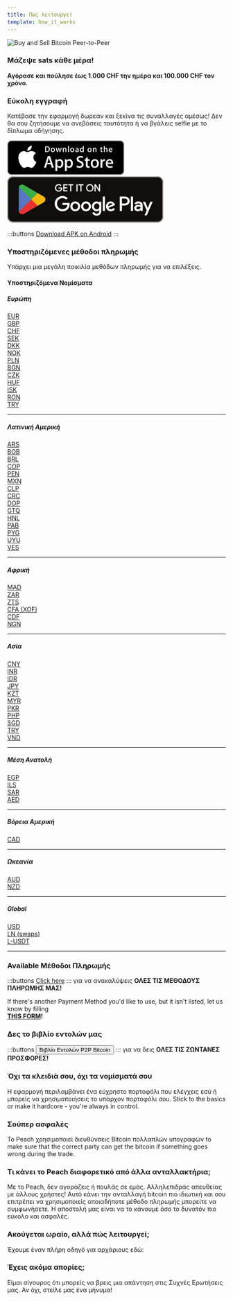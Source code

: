```yaml
---
title: Πώς λειτουργεί
template: how_it_works
---
```


<!--[teaser]-->

![Buy and Sell Bitcoin Peer-to-Peer](/img/how-it-works/buy-and-sell-bitcoin-peer-to-peer.png)

### Μάζεψε sats <span>κάθε μέρα</span>!

**Αγόρασε και πούλησε έως 1.000 CHF την ημέρα και 100.000 CHF τον χρόνο.**

<!--[easy_registration]-->

### Εύκολη εγγραφή

Κατέβασε την εφαρμογή δωρεάν και ξεκίνα τις συναλλαγές αμέσως! Δεν θα σου ζητήσουμε να ανεβάσεις ταυτότητα ή να βγάλεις selfie με το δίπλωμα οδήγησης.

<div class="custom-section_357">
  <div class="md:flex items-end">
    <a href="https://testflight.apple.com/join/wfSPFEWG"><img class="h-180px md:h-90px" src="/img/home/download-on-the-app-store.svg" alt="Download Peach Bitcoin app on the App Store without KYC verification"></a>
    <a class="md:ml-4" href="https://play.google.com/store/apps/details?id=com.peachbitcoin.peach.mainnet"><img class="h-180px md:h-90px" src="/img/home/get-it-on-google-play.svg" alt="Get Peach Bitcoin app on Google Play store without ID verification"></a>
  </div>

:::buttons
[Download APK on Android](/apk/)
:::

</div>

<!--[payment_methods]-->

### Υποστηριζόμενες μέθοδοι πληρωμής

Υπάρχει μια μεγάλη ποικιλία μεθόδων πληρωμής για να επιλέξεις.<br>

#### Υποστηριζόμενα Νομίσματα

##### Ευρώπη

<div class="payment-grid_894">
    <div class="payment-grid-item_523">
        <a href="/el/faq/Buy-&-Sell-Bitcoin-using-eur-in-2024/">
            <i class="fas fa-euro-sign"></i>
            EUR
        </a>
    </div>
    <div class="payment-grid-item_523">
        <a href="/el/faq/Buy-&-Sell-Bitcoin-using-gbp-in-2024/">
            <i class="fas fa-pound-sign"></i>
            GBP
        </a>
    </div>
    <div class="payment-grid-item_523">
        <a href="/el/faq/Buy-&-Sell-Bitcoin-using-chf-in-2024/">
            <i class="fas fa-dollar-sign"></i>
            CHF
        </a>
    </div>
    <div class="payment-grid-item_523">
        <a href="/el/faq/Buy-&-Sell-Bitcoin-using-sek-in-2024/">
            <i class="fas fa-coins"></i>
            SEK
        </a>
    </div>
    <div class="payment-grid-item_523">
        <a href="/el/faq/Buy-&-Sell-Bitcoin-using-dkk-in-2024/">
            <i class="fas fa-coins"></i>
            DKK
        </a>
    </div>
    <div class="payment-grid-item_523">
        <a href="/el/faq/Buy-&-Sell-Bitcoin-using-nok-in-2024/">
            <i class="fas fa-coins"></i>
            NOK
        </a>
    </div>
    <div class="payment-grid-item_523">
        <a href="/el/faq/Buy-&-Sell-Bitcoin-using-pln-in-2024/">
            <i class="fas fa-coins"></i>
            PLN
        </a>
    </div>
    <div class="payment-grid-item_523">
        <a href="/el/faq/Buy-&-Sell-Bitcoin-using-bgn-in-2024/">
            <i class="fas fa-coins"></i>
            BGN
        </a>
    </div>
    <div class="payment-grid-item_523">
        <a href="/el/faq/Buy-&-Sell-Bitcoin-using-czk-in-2024/">
            <i class="fas fa-coins"></i>
            CZK
        </a>
    </div>
    <div class="payment-grid-item_523">
        <a href="/el/faq/Buy-&-Sell-Bitcoin-using-huf-in-2024/">
            <i class="fas fa-coins"></i>
            HUF
        </a>
    </div>
    <div class="payment-grid-item_523">
        <a href="/el/faq/Buy-&-Sell-Bitcoin-using-isk-in-2024/">
            <i class="fas fa-coins"></i>
            ISK
        </a>
    </div>
    <div class="payment-grid-item_523">
        <a href="/el/faq/Buy-&-Sell-Bitcoin-using-ron-in-2024/">
            <i class="fas fa-coins"></i>
            RON
        </a>
    </div>
    <div class="payment-grid-item_523">
        <a href="/el/faq/Buy-&-Sell-Bitcoin-using-try-in-2024/">
            <i class="fas fa-lira-sign"></i>
            TRY
        </a>
    </div>
</div>

---

##### Λατινική Αμερική

<div class="payment-grid_894">
    <div class="payment-grid-item_523">
        <a href="/el/faq/Buy-&-Sell-Bitcoin-using-ars-in-2024/">
            <i class="fas fa-dollar-sign"></i>
            ARS
        </a>
    </div>
    <div class="payment-grid-item_523">
        <a href="/el/faq/Buy-&-Sell-Bitcoin-using-bob-in-2024/">
            <i class="fas fa-dollar-sign"></i>
            BOB
        </a>
    </div>
    <div class="payment-grid-item_523">
        <a href="/el/faq/Buy-&-Sell-Bitcoin-using-brl-in-2024/">
            <i class="fas fa-dollar-sign"></i>
            BRL
        </a>
    </div>
    <div class="payment-grid-item_523">
        <a href="/el/faq/Buy-&-Sell-Bitcoin-using-cop-in-2024/">
            <i class="fas fa-dollar-sign"></i>
            COP
        </a>
    </div>
    <div class="payment-grid-item_523">
        <a href="/el/faq/Buy-&-Sell-Bitcoin-using-pen-in-2024/">
            <i class="fas fa-dollar-sign"></i>
            PEN
        </a>
    </div>
    <div class="payment-grid-item_523">
        <a href="/el/faq/Buy-&-Sell-Bitcoin-using-mxn-in-2024/">
            <i class="fas fa-dollar-sign"></i>
            MXN
        </a>
    </div>
    <div class="payment-grid-item_523">
        <a href="/el/faq/Buy-&-Sell-Bitcoin-using-clp-in-2024/">
            <i class="fas fa-dollar-sign"></i>
            CLP
        </a>
    </div>
    <div class="payment-grid-item_523">
        <a href="/el/faq/Buy-&-Sell-Bitcoin-using-crc-in-2024/">
            <i class="fas fa-dollar-sign"></i>
            CRC
        </a>
    </div>
    <div class="payment-grid-item_523">
        <a href="/el/faq/Buy-&-Sell-Bitcoin-using-dop-in-2024/">
            <i class="fas fa-dollar-sign"></i>
            DOP
        </a>
    </div>
    <div class="payment-grid-item_523">
        <a href="/el/faq/Buy-&-Sell-Bitcoin-using-gtq-in-2024/">
            <i class="fas fa-dollar-sign"></i>
            GTQ
        </a>
    </div>
    <div class="payment-grid-item_523">
        <a href="/el/faq/Buy-&-Sell-Bitcoin-using-hnl-in-2024/">
            <i class="fas fa-dollar-sign"></i>
            HNL
        </a>
    </div>
    <div class="payment-grid-item_523">
        <a href="/el/faq/Buy-&-Sell-Bitcoin-using-pab-in-2024/">
            <i class="fas fa-dollar-sign"></i>
            PAB
        </a>
    </div>
    <div class="payment-grid-item_523">
        <a href="/el/faq/Buy-&-Sell-Bitcoin-using-pyg-in-2024/">
            <i class="fas fa-dollar-sign"></i>
            PYG
        </a>
    </div>
    <div class="payment-grid-item_523">
        <a href="/el/faq/Buy-&-Sell-Bitcoin-using-uyu-in-2024/">
            <i class="fas fa-dollar-sign"></i>
            UYU
        </a>
    </div>
    <div class="payment-grid-item_523">
        <a href="/el/faq/Buy-&-Sell-Bitcoin-using-ves-in-2024/">
            <i class="fas fa-dollar-sign"></i>
            VES
        </a>
    </div>
</div>

---

##### Αφρική

<div class="payment-grid_894">
    <div class="payment-grid-item_523">
        <a href="/el/faq/Buy-&-Sell-Bitcoin-using-mad-in-2024/">
            <i class="fas fa-dollar-sign"></i>
            MAD
        </a>
    </div>
    <div class="payment-grid-item_523">
        <a href="/el/faq/Buy-&-Sell-Bitcoin-using-zar-in-2024/">
            <i class="fas fa-dollar-sign"></i>
            ZAR
        </a>
    </div>
    <div class="payment-grid-item_523">
        <a href="/el/faq/Buy-&-Sell-Bitcoin-using-zts-in-2024/">
            <i class="fas fa-dollar-sign"></i>
            ZTS
        </a>
    </div>
    <div class="payment-grid-item_523">
        <a href="/el/faq/Buy-&-Sell-Bitcoin-using-cfa-xof-in-2024/">
            <i class="fas fa-coins"></i>
            CFA (XOF)
        </a>
    </div>
    <div class="payment-grid-item_523">
        <a href="/el/faq/Buy-&-Sell-Bitcoin-using-cdf-in-2024/">
            <i class="fas fa-coins"></i>
            CDF
        </a>
    </div>
    <div class="payment-grid-item_523">
        <a href="/el/faq/Buy-&-Sell-Bitcoin-using-ngn-in-2024/">
            <i class="fas fa-coins"></i>
            NGN
        </a>
    </div>
</div>

---

##### Ασία

<div class="payment-grid_894">
    <div class="payment-grid-item_523">
        <a href="/el/faq/Buy-&-Sell-Bitcoin-using-cny-in-2024/">
            <i class="fas fa-coins"></i>
            CNY
        </a>
    </div>
    <div class="payment-grid-item_523">
        <a href="/el/faq/Buy-&-Sell-Bitcoin-using-inr-in-2024/">
            <i class="fas fa-coins"></i>
            INR
        </a>
    </div>
    <div class="payment-grid-item_523">
        <a href="/el/faq/Buy-&-Sell-Bitcoin-using-idr-in-2024/">
            <i class="fas fa-coins"></i>
            IDR
        </a>
    </div>
    <div class="payment-grid-item_523">
        <a href="/el/faq/Buy-&-Sell-Bitcoin-using-jpy-in-2024/">
            <i class="fas fa-coins"></i>
            JPY
        </a>
    </div>
    <div class="payment-grid-item_523">
        <a href="/el/faq/Buy-&-Sell-Bitcoin-using-kzt-in-2024/">
            <i class="fas fa-coins"></i>
            KZT
        </a>
    </div>
    <div class="payment-grid-item_523">
        <a href="/el/faq/Buy-&-Sell-Bitcoin-using-myr-in-2024/">
            <i class="fas fa-coins"></i>
            MYR
        </a>
    </div>
    <div class="payment-grid-item_523">
        <a href="/el/faq/Buy-&-Sell-Bitcoin-using-pkr-in-2024/">
            <i class="fas fa-coins"></i>
            PKR
        </a>
    </div>
    <div class="payment-grid-item_523">
        <a href="/el/faq/Buy-&-Sell-Bitcoin-using-php-in-2024/">
            <i class="fas fa-coins"></i>
            PHP
        </a>
    </div>
    <div class="payment-grid-item_523">
        <a href="/el/faq/Buy-&-Sell-Bitcoin-using-sgd-in-2024/">
            <i class="fas fa-coins"></i>
            SGD
        </a>
    </div>
    <div class="payment-grid-item_523">
        <a href="/el/faq/Buy-&-Sell-Bitcoin-using-try-in-2024/">
            <i class="fas fa-coins"></i>
            TRY
        </a>
    </div>
    <div class="payment-grid-item_523">
        <a href="/el/faq/Buy-&-Sell-Bitcoin-using-vnd-in-2024/">
            <i class="fas fa-coins"></i>
            VND
        </a>
    </div>
</div>

---

##### Μέση Ανατολή

<div class="payment-grid_894">
    <div class="payment-grid-item_523">
        <a href="/el/faq/Buy-&-Sell-Bitcoin-using-egp-in-2024/">
            <i class="fas fa-coins"></i>
            EGP
        </a>
    </div>
    <div class="payment-grid-item_523">
        <a href="/el/faq/Buy-&-Sell-Bitcoin-using-ils-in-2024/">
            <i class="fas fa-coins"></i>
            ILS
        </a>
    </div>
    <div class="payment-grid-item_523">
        <a href="/el/faq/Buy-&-Sell-Bitcoin-using-sar-in-2024/">
            <i class="fas fa-coins"></i>
            SAR
        </a>
    </div>
    <div class="payment-grid-item_523">
        <a href="/el/faq/Buy-&-Sell-Bitcoin-using-aed-in-2024/">
            <i class="fas fa-coins"></i>
            AED
        </a>
    </div>
</div>

---

##### Βόρεια Αμερική

<div class="payment-grid_894">
    <div class="payment-grid-item_523">
        <a href="/el/faq/Buy-&-Sell-Bitcoin-using-cad-in-2024/">
            <i class="fas fa-coins"></i>
            CAD
        </a>
    </div>
</div>

---

##### Ωκεανία

<div class="payment-grid_894">
    <div class="payment-grid-item_523">
        <a href="/el/faq/Buy-&-Sell-Bitcoin-using-aud-in-2024/">
            <i class="fas fa-coins"></i>
            AUD
        </a>
    </div>
    <div class="payment-grid-item_523">
        <a href="/el/faq/Buy-&-Sell-Bitcoin-using-nzd-in-2024/">
            <i class="fas fa-coins"></i>
            NZD
        </a>
    </div>
</div>

---

##### Global

<div class="payment-grid_894">
    <div class="payment-grid-item_523">
        <a href="/el/faq/Buy-&-Sell-Bitcoin-using-usd-in-2024/">
            <i class="fas fa-coins"></i>
            USD
        </a>
    </div>
    <div class="payment-grid-item_523">
        <a href="/el/faq/Buy-&-Sell-Bitcoin-using-ln-swaps-in-2024/">
            <i class="fas fa-coins"></i>
            LN (swaps)
        </a>
    </div>
    <div class="payment-grid-item_523">
        <a href="/el/faq/Buy-&-Sell-Bitcoin-using-l-usdt-in-2024/">
            <i class="fas fa-coins"></i>
            L-USDT
        </a>
    </div>
</div>

---

### Available Μέθοδοι Πληρωμής

:::buttons
[Click here](/el/faq/Buy-&-Sell-Bitcoin-using-any-payment-method-2025-with-PeachBitcoin)
:::
για να ανακαλύψεις **ΟΛΕΣ ΤΙΣ ΜΕΘΟΔΟΥΣ ΠΛΗΡΩΜΗΣ ΜΑΣ!**

If there's another Payment Method you'd like to use, but it isn't listed, let us know by filling
<br>
**[THIS FORM](https://ncxldazr6m4.typeform.com/to/SJljDnae)!**

### Δες το βιβλίο εντολών μας

:::buttons
<button class="btn" id="customBtn" onclick="window.location.href='/kycfree-orderbook'">Βιβλίο Εντολών P2P Bitcoin</button>
:::
για να δεις **ΟΛΕΣ ΤΙΣ ΖΩΝΤΑΝΕΣ ΠΡΟΣΦΟΡΕΣ!**

<!--[self_custody]-->

### Όχι τα κλειδιά σου, όχι τα νομίσματά σου

Η εφαρμογή περιλαμβάνει ένα εύχρηστο πορτοφόλι που ελέγχεις εσύ ή μπορείς να χρησιμοποιήσεις το υπάρχον πορτοφόλι σου. Stick to the basics or make it hardcore - you're always in control.

<!--[security]-->

### Σούπερ ασφαλές

Το Peach χρησιμοποιεί διευθύνσεις Bitcoin πολλαπλών υπογραφών to make sure that the correct party can get the bitcoin if something goes wrong during the trade.

<!--[difference]-->

### Τι κάνει το Peach διαφορετικό από άλλα ανταλλακτήρια;

Με το Peach, δεν αγοράζεις ή πουλάς σε εμάς.
Αλληλεπιδράς απευθείας με άλλους χρήστες!
Αυτό κάνει την ανταλλαγή bitcoin πιο ιδιωτική και σου επιτρέπει να χρησιμοποιείς οποιαδήποτε μέθοδο πληρωμής μπορείτε να συμφωνήσετε.
Η αποστολή μας είναι να το κάνουμε όσο το δυνατόν πιο εύκολο και ασφαλές.

<!--[sounds_cool]-->

### Ακούγεται ωραίο, αλλά πώς λειτουργεί;

Έχουμε έναν πλήρη οδηγό για αρχάριους εδώ:

<!--[questions]-->

### Έχεις ακόμα απορίες;

Είμαι σίγουρος ότι μπορείς να βρεις μια απάντηση στις Συχνές Ερωτήσεις μας.
Αν όχι, στείλε μας ένα μήνυμα!
